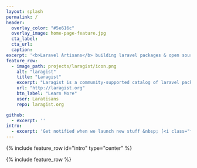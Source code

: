 ```yaml
---
layout: splash
permalink: /
header:
  overlay_color: "#5e616c"
  overlay_image: home-page-feature.jpg
  cta_label:
  cta_url:
  caption:
excerpt: '<b>Laravel Artisans</b> building laravel packages & open source tools for & with <b>Laravel</b>. Get help or help us make something awesome for <b>Laravel Community</b>.'
feature_row:
  - image_path: projects/laragist/icon.png
    alt: "laragist"
    title: "Laragist"
    excerpt: "Laragist is a community-supported catalog of laravel packages and libraries."
    url: "http://laragist.org"
    btn_label: "Learn More"
    user: Laratisans
    repo: laragist.org

github:
  - excerpt: ''
intro:
  - excerpt: 'Get notified when we launch new stuff &nbsp; [<i class="fa fa-twitter"></i> @Laratisans](https://twitter.com/Laratisans){: .btn .btn--twitter}{:target="_blank"}'
---
```


{% include feature_row id="intro" type="center" %}

{% include feature_row %}
